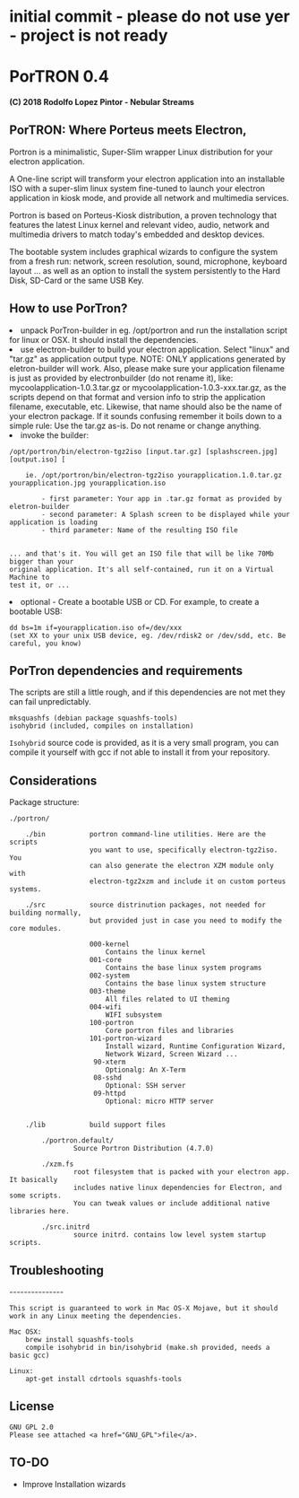 <h1>initial commit - please do not use yer - project is not ready </h1>

<h1>PorTRON 0.4</h1>
<h4>(C) 2018 Rodolfo Lopez Pintor - Nebular Streams</h4>

<h2>PorTRON: Where Porteus meets Electron,</h2>

Portron is a minimalistic, Super-Slim wrapper Linux distribution for your electron
application.

A One-line script will transform your electron application into an installable ISO
with a super-slim linux system fine-tuned to launch your electron application in kiosk
mode, and provide all network and multimedia services.

Portron is based on Porteus-Kiosk distribution, a proven technology that features the
latest Linux kernel and relevant video, audio, network and multimedia drivers to match
today's embedded and desktop devices.

The bootable system includes graphical wizards to configure the system from a fresh run:
network, screen resolution, sound, microphone, keyboard layout ... as well as an option
to install the system persistently to the Hard Disk, SD-Card or the same USB Key.

<h2>How to use PorTron?</h2>

<li>unpack PorTron-builder in eg. /opt/portron and run the installation script for
    linux or OSX. It should install the dependencies.</li>

<li>use electron-builder to build your electron application. Select "linux" and
    "tar.gz" as application output type. NOTE: ONLY applications generated by
    eletron-builder will work. Also, please make sure your application filename is
    just as provided by electronbuilder (do not rename it), like: mycoolapplication-1.0.3.tar.gz or
    mycoolapplication-1.0.3-xxx.tar.gz, as the scripts depend on that format and version info to strip
    the application filename, executable, etc. Likewise, that name should also be the name of your
    electron package. If it sounds confusing remember it boils down to a simple rule: Use the tar.gz
    as-is. Do not rename or change anything.

<li>invoke the builder:</li>

    /opt/portron/bin/electron-tgz2iso [input.tar.gz] [splashscreen.jpg] [output.iso] [

        ie. /opt/portron/bin/electron-tgz2iso yourapplication.1.0.tar.gz yourapplication.jpg yourapplication.iso

            - first parameter: Your app in .tar.gz format as provided by eletron-builder
            - second parameter: A Splash screen to be displayed while your application is loading
            - third parameter: Name of the resulting ISO file


    ... and that's it. You will get an ISO file that will be like 70Mb bigger than your
    original application. It's all self-contained, run it on a Virtual Machine to
    test it, or ...


<li> optional - Create a bootable USB or CD. For example, to create a bootable USB:</li>

    dd bs=1m if=yourapplication.iso of=/dev/xxx
    (set XX to your unix USB device, eg. /dev/rdisk2 or /dev/sdd, etc. Be careful, you know)



<h2>PorTron dependencies and requirements</h2>

The scripts are still a little rough, and if this dependencies are not met they can fail unpredictably.

    mksquashfs (debian package squashfs-tools)
    isohybrid (included, compiles on installation)

<code>Isohybrid</code> source code is provided, as it is a very small program, you can compile it yourself with gcc if not able to install it from your repository.

Considerations
--------------

Package structure:

    ./portron/

        ./bin           portron command-line utilities. Here are the scripts
                        you want to use, specifically electron-tgz2iso. You
                        can also generate the electron XZM module only with
                        electron-tgz2xzm and include it on custom porteus systems.

        ./src           source distrinution packages, not needed for building normally,
                        but provided just in case you need to modify the core modules.

                        000-kernel
                            Contains the linux kernel
                        001-core
                            Contains the base linux system programs
                        002-system
                            Contains the base linux system structure
                        003-theme
                            All files related to UI theming
                        004-wifi
                            WIFI subsystem
                        100-portron
                            Core portron files and libraries
                        101-portron-wizard
                            Install wizard, Runtime Configuration Wizard,
                            Network Wizard, Screen Wizard ...
                         90-xterm
                            Optionalg: An X-Term
                         08-sshd
                            Optional: SSH server
                         09-httpd
                            Optional: micro HTTP server


        ./lib           build support files

            ./portron.default/
                    Source Portron Distribution (4.7.0)

            ./xzm.fs
                    root filesystem that is packed with your electron app. It basically
                    includes native linux dependencies for Electron, and some scripts.
                    You can tweak values or include additional native libraries here.

            ./src.initrd
                    source initrd. contains low level system startup scripts.

<h2>Troubleshooting</h2>
---------------

    This script is guaranteed to work in Mac OS-X Mojave, but it should
    work in any Linux meeting the dependencies.

    Mac OSX:
        brew install squashfs-tools
        compile isohybrid in bin/isohybrid (make.sh provided, needs a basic gcc)

    Linux:
        apt-get install cdrtools squashfs-tools


License
-------

    GNU GPL 2.0
    Please see attached <a href="GNU_GPL">file</a>.


TO-DO
------

- Improve Installation wizards


